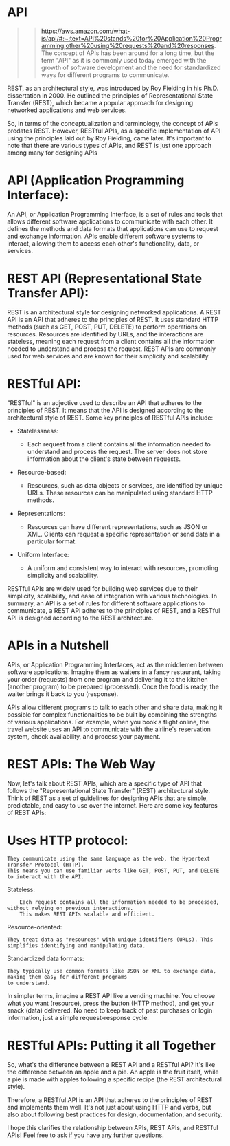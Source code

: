 # API
>>https://aws.amazon.com/what-is/api/#:~:text=API%20stands%20for%20Application%20Programming,other%20using%20requests%20and%20responses.
The concept of APIs has been around for a long time, but the term "API" as it is commonly used today emerged
with the growth of software development and the need for standardized ways for different programs to communicate.

REST, as an architectural style, was introduced by Roy Fielding in his Ph.D. dissertation in 2000. He outlined the 
principles of Representational State Transfer (REST), which became a popular approach for designing networked 
applications and web services.

So, in terms of the conceptualization and terminology, the concept of APIs predates REST. However, 
RESTful APIs, as a specific implementation of API using the principles laid out by Roy Fielding, came later. 
It's important to note that there are various types of APIs, and REST is just one approach among many 
for designing APIs


# API (Application Programming Interface):
An API, or Application Programming Interface, is a set of rules and tools that allows different software 
applications to communicate with each other. It defines the methods and data formats that applications can
use to request and exchange information. APIs enable different software systems to interact, allowing them 
to access each other's functionality, data, or services.

# REST API (Representational State Transfer API):
REST is an architectural style for designing networked applications. A REST API is an API that adheres to the 
principles of REST. It uses standard HTTP methods (such as GET, POST, PUT, DELETE) to perform operations on resources.
Resources are identified by URLs, and the interactions are stateless, meaning each request from a client contains 
all the information needed to understand and process the request. REST APIs are commonly used for web services and 
are known for their simplicity and scalability.

# RESTful API:
"RESTful" is an adjective used to describe an API that adheres to the principles of REST. It means that the API 
is designed according to the architectural style of REST. Some key principles of RESTful APIs include:

* Statelessness:
  * Each request from a client contains all the information needed to understand and process the request. 
    The server does not store information about the client's state between requests.

* Resource-based: 
  * Resources, such as data objects or services, are identified by unique URLs. These resources can be 
    manipulated using standard HTTP methods.

* Representations: 
  * Resources can have different representations, such as JSON or XML. Clients can request a specific 
    representation or send data in a particular format.

* Uniform Interface:
  * A uniform and consistent way to interact with resources, promoting simplicity and scalability.

RESTful APIs are widely used for building web services due to their simplicity, scalability, and ease of integration
with various technologies. In summary, an API is a set of rules for different software applications to communicate, 
a REST API adheres to the principles of REST, and a RESTful API is designed according to the REST architecture.



# APIs in a Nutshell
APIs, or Application Programming Interfaces, act as the middlemen between software applications. Imagine them as 
waiters in a fancy restaurant, taking your order (requests) from one program and delivering it to the kitchen 
(another program) to be prepared (processed). Once the food is ready, the waiter brings it back to you (response).

APIs allow different programs to talk to each other and share data, making it possible for complex functionalities 
to be built by combining the strengths of various applications. For example, when you book a flight online, the travel
website uses an API to communicate with the airline's reservation system, check availability, and process your payment.

# REST APIs: The Web Way
Now, let's talk about REST APIs, which are a specific type of API that follows the "Representational State 
Transfer" (REST) architectural style. Think of REST as a set of guidelines for designing APIs that are simple, 
predictable, and easy to use over the internet. Here are some key features of REST APIs:

# Uses HTTP protocol: 
    They communicate using the same language as the web, the Hypertext Transfer Protocol (HTTP). 
    This means you can use familiar verbs like GET, POST, PUT, and DELETE to interact with the API.

Stateless: 

        Each request contains all the information needed to be processed, without relying on previous interactions. 
        This makes REST APIs scalable and efficient.

Resource-oriented: 

    They treat data as "resources" with unique identifiers (URLs). This simplifies identifying and manipulating data.

Standardized data formats: 

    They typically use common formats like JSON or XML to exchange data, making them easy for different programs
    to understand.

In simpler terms, imagine a REST API like a vending machine. You choose what you want (resource), 
press the button (HTTP method), and get your snack (data) delivered. No need to keep track of past purchases 
or login information, just a simple request-response cycle.

# RESTful APIs: Putting it all Together
So, what's the difference between a REST API and a RESTful API? It's like the difference between an apple and a pie. 
An apple is the fruit itself, while a pie is made with apples following a specific recipe (the REST architectural style).

Therefore, a RESTful API is an API that adheres to the principles of REST and implements them well. It's not 
just about using HTTP and verbs, but also about following best practices for design, documentation, and security.

I hope this clarifies the relationship between APIs, REST APIs, and RESTful APIs! Feel free to ask 
if you have any further questions.